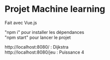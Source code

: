 # Projet Machine learning  
  
Fait avec Vue.js  
  
"npm i" pour installer les dépendances  
"npm start" pour lancer le projet  
  
http://localhost:8080/ : Dijkstra  
http://localhost:8080/jeu : Puissance 4  

